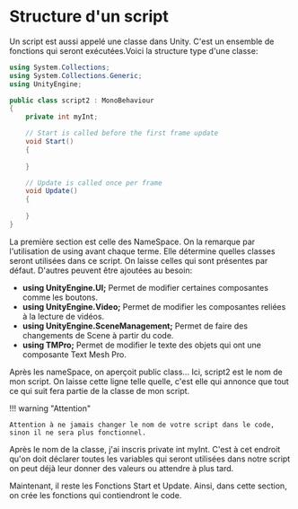 # Structure d'un script
Un script est aussi appelé une classe dans Unity. C'est un ensemble de fonctions qui seront exécutées.Voici la structure type d'une classe:    

``` csharp
using System.Collections;
using System.Collections.Generic;
using UnityEngine;

public class script2 : MonoBehaviour
{
    private int myInt; 

    // Start is called before the first frame update
    void Start()
    {
        
    }

    // Update is called once per frame
    void Update()
    {
        
    }
}
```


La première section est celle des NameSpace. On la remarque par l'utilisation de using avant chaque terme. Elle détermine quelles classes seront utilisées dans ce script. On laisse celles qui sont présentes par défaut. D'autres peuvent être ajoutées au besoin:   

- **using UnityEngine.UI;** Permet de modifier certaines composantes comme les boutons.
- **using UnityEngine.Video;** Permet de modifier les composantes reliées à la lecture de vidéos.
- **using UnityEngine.SceneManagement;** Permet de faire des changements de Scene à partir du code.
- **using TMPro;** Permet de modifier le texte des objets qui ont une composante Text Mesh Pro.

Après les nameSpace, on aperçoit public class... Ici, script2 est le nom de mon script. On laisse cette ligne telle quelle, c'est elle qui annonce que tout ce qui suit fera partie de la classe de mon script.   

!!! warning "Attention"

    Attention à ne jamais changer le nom de votre script dans le code, sinon il ne sera plus fonctionnel.
     
Après le nom de la classe, j'ai inscris private int myInt. C'est à cet endroit qu'on doit déclarer toutes les variables qui seront utilisées dans notre script on peut déjà leur donner des valeurs ou attendre à plus tard.     

Maintenant, il reste les Fonctions Start et Update. Ainsi, dans cette section, on crée les fonctions qui contiendront le code.   

       
